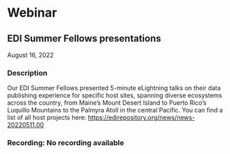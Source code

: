 # Webinar

## EDI Summer Fellows presentations

August 16, 2022

### Description

Our EDI Summer Fellows presented 5-minute eLightning talks on their data publishing experience for specific host sites, spanning diverse ecosystems across the country, from Maine’s Mount Desert Island to Puerto Rico’s Luquillo Mountains to the Palmyra Atoll in the central Pacific. You can find a list of all host projects here: https://edirepository.org/news/news-20220511.00 

### Recording: No recording available

<!-- Webinars -->
